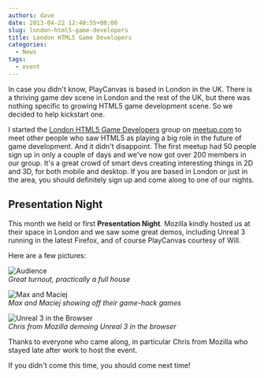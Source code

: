 ```yaml
---
authors: dave
date: 2013-04-22 12:40:55+00:00
slug: london-html5-game-developers
title: London HTML5 Game Developers
categories:
  - News
tags:
  - event
---
```


In case you didn't know, PlayCanvas is based in London in the UK. There is a thriving game dev scene in London and the rest of the UK, but there was nothing specific to growing HTML5 game development scene. So we decided to help kickstart one.

I started the [London HTML5 Game Developers](https://www.meetup.com/London-HTML5-Game-Developers/) group on [meetup.com](https://www.meetup.com/) to meet other people who saw HTML5 as playing a big role in the future of game development. And it didn't disappoint. The first meetup had 50 people sign up in only a couple of days and we've now got over 200 members in our group. It's a great crowd of smart devs creating interesting things in 2D and 3D, for both mobile and desktop. If you are based in London or just in the area, you should definitely sign up and come along to one of our nights.

## Presentation Night

This month we held or first **Presentation Night**. Mozilla kindly hosted us at their space in London and we saw some great demos, including Unreal 3 running in the latest Firefox, and of course PlayCanvas courtesy of Will.

Here are a few pictures:

![Audience](/img/meetup-audience.jpg)
<br />_Great turnout, practically a full house_

![Max and Maciej](/img/meetup-max-and-maciej.jpg)
<br />_Max and Maciej showing off their game-hack games_

![Unreal 3 in the Browser](/img/meetup-unreal.jpg)
<br />_Chris from Mozilla demoing Unreal 3 in the browser_

Thanks to everyone who came along, in particular Chris from Mozilla who stayed late after work to host the event.

If you didn't come this time, you should come next time!
